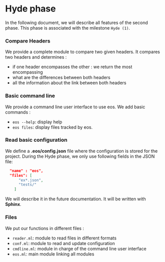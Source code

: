 # Hyde phase
In the following document, we will describe all features of the second phase. This phase is associated with the milestone `Hyde (1)`.

### Compare Headers
We provide a complete module to compare two given headers.
It compares two headers and determines :

- if one header encompasses the other : we return the most encompassing
- what are the differences between both headers
- all the information about the link between both headers

### Basic command line
We provide a command line user interface to use eos. We add basic commands : 

- ```eos --help```: display help
- ```eos files```: display files tracked by eos.

### Read basic configuration
We define a **.eos/config.json** file where the configuration is stored for the project. During the Hyde phase, we only use following fields in the JSON file:

```json
  "name" : "eos",
  "files": [
      "ex*.json",
      "tests/"
    ]
```
We will describe it in the future documentation. It will be written with **Sphinx**.
### Files
We put our functions in different files : 

- ```reader.ml```: module to read files in different formats
- ```conf.ml```: module to read and update configuration
- ```cmdline.ml```: module in charge of the command line user interface
- ```eos.ml```: main module linking all modules
